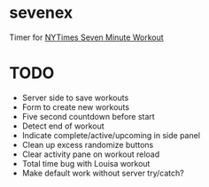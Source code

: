 # sevenex
Timer for [NYTimes Seven Minute Workout](https://www.nytimes.com/guides/well/activity/the-7-minute-workout)

# TODO

 * Server side to save workouts
 * Form to create new workouts
 * Five second countdown before start
 * Detect end of workout
 * Indicate complete/active/upcoming in side panel
 * Clean up excess randomize buttons
 * Clear activity pane on workout reload
 * Total time bug with Louisa workout
 * Make default work without server try/catch?
